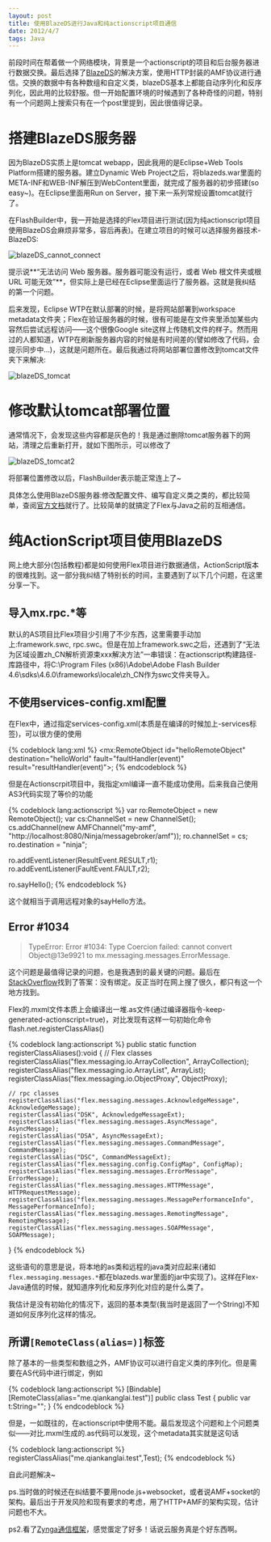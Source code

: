 ```yaml
---
layout: post
title: 使用BlazeDS进行Java和纯actionscript项目通信
date: 2012/4/7
tags: Java
---
```


前段时间在帮着做一个网络模块，背景是一个actionscript的项目和后台服务器进行数据交换。最后选择了[BlazeDS](http://opensource.adobe.com/wiki/display/blazeds/BlazeDS)的解决方案，使用HTTP封装的AMF协议进行通信。交换的数据中有各种数组和自定义类，blazeDS基本上都能自动序列化和反序列化，因此用的比较舒服。但一开始配置环境的时候遇到了各种奇怪的问题，特别有一个问题网上搜索只有在一个post里提到，因此很值得记录。

<!--more-->

# 搭建BlazeDS服务器

因为BlazeDS实质上是tomcat webapp，因此我用的是Eclipse+Web Tools Platform搭建的服务器。建立Dynamic Web Project之后，将blazeds.war里面的META-INF和WEB-INF解压到WebContent里面，就完成了服务器的初步搭建(so easy~)。在Eclipse里面用Run on Server，接下来一系列常规设置tomcat就行了。

在FlashBuilder中，我一开始是选择的Flex项目进行测试(因为纯actionscript项目使用BlazeDS会麻烦非常多，容后再表)。在建立项目的时候可以选择服务器技术-BlazeDS:

![blazeDS_cannot_connect](/images/BlazeDS_cannotconnect.png)

提示说**“无法访问 Web 服务器。服务器可能没有运行，或者 Web 根文件夹或根 URL 可能无效”**，但实际上是已经在Eclipse里面运行了服务器。这就是我纠结的第一个问题。

后来发现，Eclipse WTP在默认部署的时候，是将网站部署到workspace metadata文件夹；Flex在验证服务器的时候，很有可能是在文件夹里添加某些内容然后尝试远程访问——这个很像Google site这样上传随机文件的样子。然而用过的人都知道，WTP在刷新服务器内容的时候是有时间差的(譬如修改了代码，会提示同步中...)，这就是问题所在。最后我通过将网站部署位置修改到tomcat文件夹下来解决:

![blazeDS_tomcat](/images/blazeDS_tomcat.png)

# 修改默认tomcat部署位置

通常情况下，会发现这些内容都是灰色的！我是通过删除tomcat服务器下的网站，清理之后重新打开，就如下图所示，可以修改了

![blazeDS_tomcat2](/images/blazeDS_tomcat2.png)

将部署位置修改以后，FlashBuilder表示能正常连上了~

具体怎么使用BlazeDS服务器:修改配置文件、编写自定义类之类的，都比较简单，查阅[官方文档](http://livedocs.adobe.com/blazeds/1/blazeds_devguide/)就行了。比较简单的就搞定了Flex与Java之前的互相通信。

# 纯ActionScript项目使用BlazeDS

网上绝大部分(包括教程)都是如何使用Flex项目进行数据通信，ActionScript版本的很难找到。这一部分我纠结了特别长的时间，主要遇到了以下几个问题，在这里分享一下。

## 导入mx.rpc.\*等

默认的AS项目比Flex项目少引用了不少东西，这里需要手动加上:framework.swc, rpc.swc。但是在加上framework.swc之后，还遇到了“无法为区域设置zh_CN解析资源束xxx解决方法”一串错误：在actionscript构建路径-库路径中，将C:\Program Files (x86)\Adobe\Adobe Flash Builder 4.6\sdks\4.6.0\frameworks\locale\zh_CN作为swc文件夹导入。

## 不使用services-config.xml配置

在Flex中，通过指定services-config.xml(本质是在编译的时候加上-services标签)，可以很方便的使用

{% codeblock lang:xml %}
<mx:RemoteObject id="helloRemoteObject" destination="helloWorld" fault="faultHandler(event)" result="resultHandler(event)">;
{% endcodeblock %}

但是在Actionscrpit项目中，我指定xml编译一直不能成功使用。后来我自己使用AS3代码实现了等价的功能

{% codeblock lang:actionscript %}
var ro:RemoteObject = new RemoteObject();
var cs:ChannelSet = new ChannelSet(); 
cs.addChannel(new AMFChannel("my-amf", "http://localhost:8080/Ninja/messagebroker/amf"));
ro.channelSet = cs;
ro.destination = "ninja"; 

ro.addEventListener(ResultEvent.RESULT,r1);
ro.addEventListener(FaultEvent.FAULT,r2);

ro.sayHello();
{% endcodeblock %}

这个就相当于调用远程对象的sayHello方法。

## Error #1034

> TypeError: Error #1034: Type Coercion failed: cannot convert Object@13e9921 to mx.messaging.messages.ErrorMessage. 

这个问题是最值得记录的问题，也是我遇到的最关键的问题。最后在[StackOverflow](http://stackoverflow.com/questions/8987109/using-remoteobject-amf-from-a-flash-or-pure-as3-project)找到了答案：没有绑定。反正当时在网上搜了很久，都只有这一个地方找到。

Flex的.mxml文件本质上会编译出一堆.as文件(通过编译器指令-keep-generated-actionscript=true)，对比发现有这样一句初始化命令flash.net.registerClassAlias()

{% codeblock lang:actionscript %}
public static function registerClassAliases():void
{
    // Flex classes
    registerClassAlias("flex.messaging.io.ArrayCollection", ArrayCollection);
    registerClassAlias("flex.messaging.io.ArrayList", ArrayList);
    registerClassAlias("flex.messaging.io.ObjectProxy", ObjectProxy);
    
    // rpc classes
    registerClassAlias("flex.messaging.messages.AcknowledgeMessage", AcknowledgeMessage);
    registerClassAlias("DSK", AcknowledgeMessageExt);
    registerClassAlias("flex.messaging.messages.AsyncMessage", AsyncMessage);
    registerClassAlias("DSA", AsyncMessageExt);
    registerClassAlias("flex.messaging.messages.CommandMessage", CommandMessage);
    registerClassAlias("DSC", CommandMessageExt);
    registerClassAlias("flex.messaging.config.ConfigMap", ConfigMap);
    registerClassAlias("flex.messaging.messages.ErrorMessage", ErrorMessage);
    registerClassAlias("flex.messaging.messages.HTTPMessage", HTTPRequestMessage);
    registerClassAlias("flex.messaging.messages.MessagePerformanceInfo", MessagePerformanceInfo);
    registerClassAlias("flex.messaging.messages.RemotingMessage", RemotingMessage);
    registerClassAlias("flex.messaging.messages.SOAPMessage", SOAPMessage);
}
{% endcodeblock %}

这些语句的意思是说，将本地的as类和远程的java类对应起来(诸如`flex.messaging.messages.*`都在blazeds.war里面的jar中实现了)。这样在Flex-Java通信的时候，就知道序列化和反序列化对应的是什么类了。

我估计是没有初始化的情况下，返回的基本类型(我当时是返回了一个String)不知道如何反序列化这样的情况。

## 所谓`[RemoteClass(alias=)]`标签

除了基本的一些类型和数组之外，AMF协议可以进行自定义类的序列化。但是需要在AS代码中进行绑定，例如

{% codeblock lang:actionscript %}
[Bindable]
[RemoteClass(alias="me.qiankanglai.test")]
public class Test
{
    public var t:String="";
}
{% endcodeblock %}

但是，一如既往的，在actionscript中使用不能。最后发现这个问题和上个问题类似——对比.mxml生成的.as代码可以发现，这个metadata其实就是这句话

{% codeblock lang:actionscript %}
registerClassAlias("me.qiankanglai.test",Test);
{% endcodeblock %}

自此问题解决~

ps.当时做的时候还在纠结要不要用node.js+websocket，或者说AMF+socket的架构。最后出于开发风险和现有要求的考虑，用了HTTP+AMF的架构实现，估计问题也不大。

ps2.看了[Zynga通信框架](http://www.quora.com/How-does-server-technology-work-for-Zyngas-games)，感觉蛋定了好多！话说云服务真是个好东西啊。